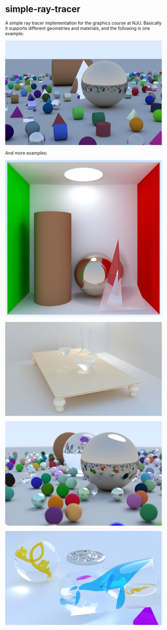 # simple-ray-tracer
A simple ray tracer implementation for the graphics course at NJU. Basically it supports different geometries and materials, and the following is one example: 

![random_geometries.jpg](image/random_geometries.jpg)

And more examples:

![basic_scene.jpg](image/basic_scene.jpg)

![bottle_on_table](image/bottle_on_table.jpg)

![random_spheres](image/random_spheres.jpg)

![metal_and_glass](image/metal_and_glass.jpg)
